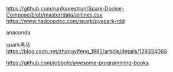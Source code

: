 https://github.com/runfourestrun/Spark-Docker-Compose/blob/master/data/airlines.csv
https://www.hadoopdoc.com/spark/pyspark-rdd


anaconda


spark黑马
https://blog.csdn.net/zhangyifeng_1995/article/details/129334068  


https://github.com/jobbole/awesome-programming-books